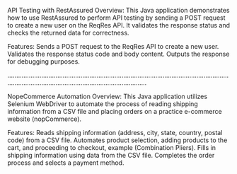API Testing with RestAssured
Overview:
This Java application demonstrates how to use RestAssured to perform API testing by sending a POST request to create a new user on the ReqRes API. It validates the response status and checks the returned data for correctness.

Features:
Sends a POST request to the ReqRes API to create a new user.
Validates the response status code and body content.
Outputs the response for debugging purposes.

..........................................................................................................................................................................................................

NopeCommerce Automation
Overview:
This Java application utilizes Selenium WebDriver to automate the process of reading shipping information from a CSV file and placing orders on a practice e-commerce website (nopCommerce).

Features:
Reads shipping information (address, city, state, country, postal code) from a CSV file.
Automates product selection, adding products to the cart, and proceeding to checkout, example (Combination Pliers).
Fills in shipping information using data from the CSV file.
Completes the order process and selects a payment method.
